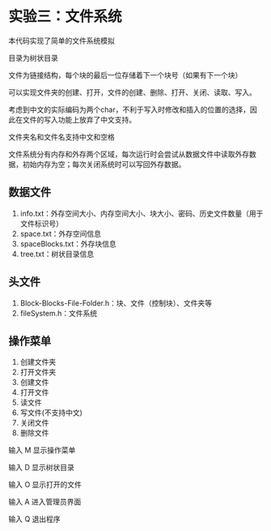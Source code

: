 # 实验三：文件系统

本代码实现了简单的文件系统模拟

目录为树状目录

文件为链接结构，每个块的最后一位存储着下一个块号（如果有下一个块）

可以实现文件夹的创建、打开，文件的创建、删除、打开、关闭、读取、写入。

考虑到中文的实际编码为两个char，不利于写入时修改和插入的位置的选择，因此在文件的写入功能上放弃了中文支持。

文件夹名和文件名支持中文和空格

文件系统分有内存和外存两个区域，每次运行时会尝试从数据文件中读取外存数据，初始内存为空；每次关闭系统时可以写回外存数据。

## 数据文件

1. info.txt：外存空间大小、内存空间大小、块大小、密码、历史文件数量（用于文件标识号）
2. space.txt：外存空间信息
3. spaceBlocks.txt：外存块信息
4. tree.txt：树状目录信息

## 头文件

1. Block-Blocks-File-Folder.h：块、文件（控制块）、文件夹等
2. fileSystem.h：文件系统

## 操作菜单

1. 创建文件夹
2. 打开文件夹
3. 创建文件
4. 打开文件
5. 读文件
6. 写文件(不支持中文)
7. 关闭文件
8. 删除文件

输入 M 显示操作菜单

输入 D 显示树状目录

输入 O 显示打开的文件

输入 A 进入管理员界面

输入 Q 退出程序

